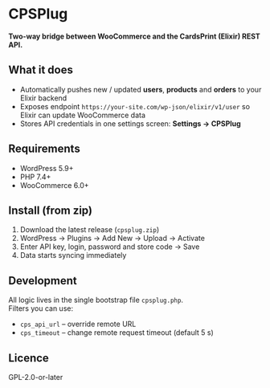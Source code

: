 # CPSPlug  
**Two-way bridge between WooCommerce and the CardsPrint (Elixir) REST API.**

## What it does
- Automatically pushes new / updated **users**, **products** and **orders** to your Elixir backend  
- Exposes endpoint `https://your-site.com/wp-json/elixir/v1/user` so Elixir can update WooCommerce data  
- Stores API credentials in one settings screen: **Settings → CPSPlug**

## Requirements
- WordPress 5.9+  
- PHP 7.4+  
- WooCommerce 6.0+

## Install (from zip)
1. Download the latest release (`cpsplug.zip`)  
2. WordPress → Plugins → Add New → Upload → Activate  
3. Enter API key, login, password and store code → Save  
4. Data starts syncing immediately

## Development
All logic lives in the single bootstrap file `cpsplug.php`.  
Filters you can use:  
- `cps_api_url` – override remote URL  
- `cps_timeout` – change remote request timeout (default 5 s)

## Licence
GPL-2.0-or-later